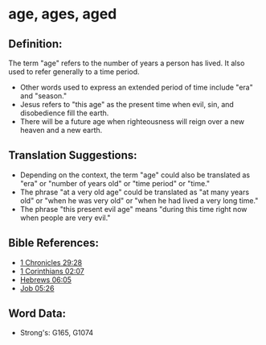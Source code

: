 # age, ages, aged #

## Definition: ##

The term "age" refers to the number of years a person has lived. It also used to refer generally to a time period.

* Other words used to express an extended period of time include "era" and "season."
* Jesus refers to "this age" as the present time when evil, sin, and disobedience fill the earth.
* There will be a future age when righteousness will reign over a new heaven and a new earth.

## Translation Suggestions: ##

* Depending on the context, the term "age" could also be translated as "era" or "number of years old" or "time period" or "time."
* The phrase "at a very old age" could be translated as "at many years old" or "when he was very old" or "when he had lived a very long time."
* The phrase "this present evil age" means "during this time right now when people are very evil."

## Bible References: ##

* [1 Chronicles 29:28](rc://en/tn/help/1ch/29/28)
* [1 Corinthians 02:07](rc://en/tn/help/1co/02/07)
* [Hebrews 06:05](rc://en/tn/help/heb/06/05)
* [Job 05:26](rc://en/tn/help/job/05/26)

## Word Data: ##

* Strong's: G165, G1074
